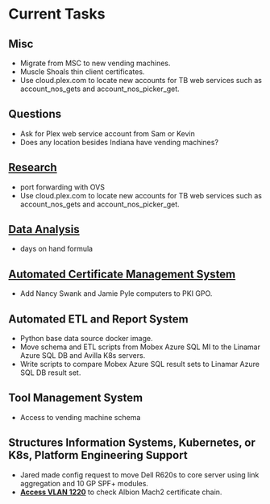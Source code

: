 # Current Tasks

## Misc

- Migrate from MSC to new vending machines.
- Muscle Shoals thin client certificates.
- Use cloud.plex.com to locate new accounts for TB web services such as account_nos_gets and account_nos_picker_get.

## Questions

- Ask for Plex web service account from Sam or Kevin
- Does any location besides Indiana have vending machines?

## **[Research](../research/research_list.md)**

- port forwarding with OVS
- Use cloud.plex.com to locate new accounts for TB web services such as account_nos_gets and account_nos_picker_get.

## **[Data Analysis](./a_data_analysis/is_data_analysis.md)**

- days on hand formula

## **[Automated Certificate Management System](./a_certificate_management/certificate_management_status.md)**

- Add Nancy Swank and Jamie Pyle computers to PKI GPO.

## Automated ETL and Report System

- Python base data source docker image.
- Move schema and ETL scripts from Mobex Azure SQL MI to the Linamar Azure SQL DB and Avilla K8s servers.
- Write scripts to compare Mobex Azure SQL result sets to Linamar Azure SQL DB result set.

## Tool Management System

- Access to vending machine schema

## Structures Information Systems, Kubernetes, or K8s, Platform Engineering Support

- Jared made config request to move Dell R620s to core server using link aggregation and 10 GP SPF+ modules.
- **[Access VLAN 1220](../research/m_z/virtualization/networking/linamar/avilla/isdev/vlan1220/edge/try2.md)** to check Albion Mach2 certificate chain.
